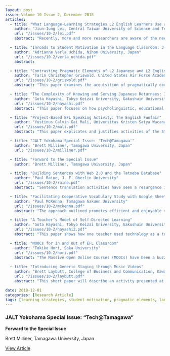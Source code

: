 ```yaml
---
layout: post
issue: Volume 10 Issue 2, December 2018
articles:    
  - title: "What Language-Learning Strategies L2 English Learners Use at a U.S. University Library: An Observational Study"
    author: "Jiun-Iung Lei, Central Taiwan University of Science and Technology, Taiwan, R.O.C."
    url: "/issues/10-2/lei.pdf"
    abstract: "Recently, more and more researchers are aware of the need to use qualitative methods for a richer description of the employment of language learning strategies (Griffiths & Oxford, 2014). However, merely a dearth of studies investigated L2 English learners’ strategy use through the qualitative mode—observation. Filling this niche, this study aimed to examine the process of L2 English learners’ strategy use based on an observation. The setting of this study was at the main library of the Indiana University of Pennsylvanian (IUP), which was not only a place for the L2 English learners to study, but also a site where social flows were active. In this productive setting for observation, I took the role of an unobtrusive observer. In order to observe and identify the learners’ strategies, I utilized the Strategy Inventory for Language Learning (Oxford, R. L., 1990) as the observation scheme. Eight emergent themes were coded to describe the learners’ behaviors. Five of them could be categorized with SILL taxonomies, while the other three couldn’t. The integration of the themes led to the argument that the L2 English learners at the library are not just regular patrons, but also active language learning strategy users."

  - title: "Inroads to Student Motivation in the Language Classroom: J-Pop"
    author: "Adrianne Verla Uchida, Nihon University, Japan"
    url: "/issues/10-2/verla_uchida.pdf"
    abstract: 

  - title: "Contrasting Pragmatic Elements of L2 Japanese and L2 English Learning: A Closer Look at Refusals and Indirect Opinions"
    author: "Tarin Christopher Griswold, United States Air Force Academy, USA"
    url: "/issues/10-2/griswold.pdf"
    abstract: "This paper examines the acquisition of pragmatically correct refusal and indirect opinion strategies by first language (L1) English learners of Japanese, and mirror image pragmatic acquisition of L1 Japanese learners of English. The scholarly evidence seemingly indicates that both L2 learners of English and Japanese can acquire and adopt pragmatically correct refusal and indirect opinion utterances and strategies, either through explicit instruction, or incidentally through target language (TL) immersion environments. Nevertheless, advanced levels of general TL language proficiency do not always appear to correlate to corresponding levels of pragmatic aptitude in the specific areas examined. In fact, pragmatically appropriate speech patterns may often be inconsistently adopted due to a variety of factors, which may point to a greater need for explicit pragmatics instruction in TL classroom environments."

  - title: "The Complexity of Knowing and Serving Japanese Returnees: Issues of Language Maintenance or Attrition"
    author: "Gota Hayashi, Tokyo Keizai University, Gakushuin University"
    url: "/issues/10-2/hayashi.pdf"
    abstract: "This paper focuses on how psycholinguistic, educational, and social factors can influence Japanese returnees’ levels of language attrition or maintenance. First, varieties of Japanese returnees from psycholinguistic, educational, and social perspectives are discussed. Second, each factor and its bearing on the attrition/maintenance of their second language is covered. Japanese returnees are diverse in terms of their psycholinguistic profile, making the profiles too diverse to come up with generalizable solutions that work for any returnee. As with the social perspective, the degree of dissonance felt by the returnees differs case by case, and any given event that a returnee may feel discomforted by, may promote a returnee to strive towards maintenance or improvement and another returnee to act in ways that may cause attrition. Provided this complex situation, it is argued that the only possible educational solution to maintenance and attrition is for each returnee to think long term."

  - title: "Project-Based EFL Speaking Activity: The English Funfair"
    author: "Yustinus Calvin Gai Mali, Universitas Kristen Satya Wacana (Salatiga, Indonesia)"
    url: "/issues/10-2/mali.pdf"
    abstract: "This paper explicates and justifies activities of the Student English Funfair (SEF) project, a campus event that is used to assess students English as a Foreign Language (EFL) speaking performances in an authentic setting outside the classroom. The paper details pedagogical practices and learning resources deployed in speaking classes. The interactions indicate that the SEF project coupled with Project Based Learning (PBL) provides opportunities for students to apply what they have learned in the classrooms and speak English in an authentic setting. Moreover, the project is a way to make the students practice communication, critical thinking, and creative and collaborative skills. The paper hopes to provide EFL teachers with materials that they can modify and implement in their EFL speaking classes. Further, the paper benefits teachers who need authentic speaking activities that provide opportunities for their students to practice speaking English beyond their classroom walls."

  - title: "JALT Yokohama Special Issue: 'Tech@Tamagawa'"
    author: "Brett Milliner, Tamagawa University, Japan"
    url: "/issues/10-2/milliner.pdf"

  - title: "Forward to the Special Issue"
    author: "Brett Milliner, Tamagawa University, Japan"

  - title: "Building Sentences with Web 2.0 and the Tatoeba Database"
    author: "Paul Raine, J. F. Oberlin University"
    url: "/issues/10-2/raine.pdf"
    abstract: "Sentence translation activities have seen a resurgence in popularity in recent years, with a number of hugely successful language learning websites adopting translation as their pedagogical basis. This paper introduces Sentence Builder, a web-based tool that utilizes the Tatoeba sentence database and Web 2.0 technologies to generate effective and engaging sentence translation tasks. Pedagogical justifications for this tool include the argument that translation itself should be regarded as the fifth macro skill; that translation is highly amenable to gamification; and that the process of contrastive analysis and translation offer numerous benefits to language learners. The paper concludes by arguing that CALL-powered translation-based activities could be effectively exploited by both English language teachers and learners."

  - title: "Facilitating Cooperative Vocabulary Study with Google Sheets & Quizlet Live"
    author: "Paul McKenna, Tamagawa Gakuen University"
    url: "/issues/10-2/mckenna.pdf"
    abstract: "The approach outlined promotes efficient and enjoyable vocabulary study through teamwork and competitive play. A team reading activity is described. Then, students collaborate to identify new vocabulary for further study. Along with definitions and translations, the new vocabulary is recorded on Google Sheets, an online spreadsheet that allows multiple users to edit the same document. Vocabulary flashcards can quickly be created from the spreadsheet using the online application Quizlet, and reviewed immediately via Quizlet Live, a mobile-based team quiz game. Students report high levels of enjoyment, which motivates them to identify new vocabulary for the next iteration of this activity."

  - title: "A Teacher’s Model of Self-Directed Learning"
    author: "Gota Hayashi, Tokyo Keizai University, Gakushuin University"
    url: "/issues/10-2/hayashi2.pdf"
    abstract: "This paper shows how one teacher used technology as a tool to model self-directed learning for his students. This was done so that other teachers can gain ideas and flexibly apply them to their own teaching contexts to motivate students or apply ideas to their own self-directed learning to motivate themselves. Three key points are discussed following an introduction to a shortcoming and the benefits of self-directed learning. They include: (1) constructing a personal self-directed learning plan using PowerPoint, (2) sharing self-directed learning plans as well as progress on self-directed learning on Moodle, and (3) sharing the teacher’s personally selected online resources."

  - title: "MOOCs for In and Out of EFL Classroom"
    author: "Tokiko Hori, Soka University"
    url: "/issues/10-2/hori.pdf"
    abstract: "The Massive Open Online Courses (MOOCs) have been a buzzword ever since Coursera, edX and Udacity launched their services consecutively in 2012. An increasing number of courses are opening every day, and students are enrolling from everywhere around the globe. In this short article, the author introduces practical examples of the application of MOOCs to EFL teaching in and out of the classroom, as well as utilizing MOOCs for her professional development as a language teacher."
    
  - title: "Introducing Generic Staging through Music Videos"
    author: "Brett Laybutt, College of Business and Communication, Kawasaki, Japan"
    url: "/issues/10-2/laybutt.pdf"
    abstract: "This short paper will describe an activity presented at Yokohama JALT Tech Myshare on January 22, 2017, on using music videos in order to introduce the concept of 'staging' in written genres to low-level EFL classes. Specifically, the video 'Weapon of Choice' by Fatboy Slim (https://www.youtube.com/watch?v=wCDIYvFmgW8) featuring the actor Christopher Walken was used to introduce the four stages of a ‘recount’ genre and then to scaffold writing activities."

date: 2018-12-01
categories: [Research Article]
tags: [learning strategies, student motivation, pragmatic elements, language, efl, vocabulary, self-directed learning, mooc, music videos]
---
```

### JALT Yokohama Special Issue: “Tech@Tamagawa” 

**Forward to the Special Issue**

Brett Milliner, Tamagawa University, Japan

[View Article](/issues/10-2/milliner.pdf)

  
